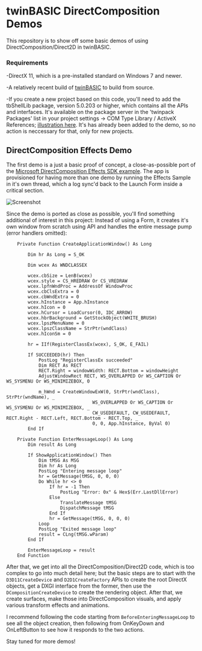 # twinBASIC DirectComposition Demos

This repository is to show off some basic demos of using DirectComposition/Direct2D in twinBASIC. 

### Requirements
-DirectX 11, which is a pre-installed standard on Windows 7 and newer.

-A relatively recent build of [twinBASIC](https://github.com/twinbasic/twinbasic) to build from source.

-If you create a new project based on this code, you'll need to add the tbShellLib package, version 5.0.203 or higher, which contains all the APIs and interfaces. It's available on the package server in the 'twinpack Packages'  list in your project settings -> COM Type Library / ActiveX References; [illustration here](https://github.com/fafalone/tbShellLib/issues/9). It's has already been added to the demo, so no action is neccessary for that, only for new projects.

## DirectComposition Effects Demo
The first demo is a just a basic proof of concept, a close-as-possible port of the [Microsoft DirectComposition Effects SDK example](https://github.com/microsoft/Windows-classic-samples/tree/main/Samples/DirectCompositionEffects). The app is provisioned for having more than one demo by running the Effects Sample in it's own thread, which a log sync'd back to the Launch Form inside a critical section.

![Screenshot](https://i.imgur.com/xr6jyOL.gif)

Since the demo is ported as close as possible, you'll find something additional of interest in this project: Instead of using a Form, it creates it's own window from scratch using API and handles the entire message pump (error handlers omitted):

```
    Private Function CreateApplicationWindow() As Long

        Dim hr As Long = S_OK
    
        Dim wcex As WNDCLASSEX
    
        wcex.cbSize = LenB(wcex)
        wcex.style = CS_HREDRAW Or CS_VREDRAW
        wcex.lpfnWndProc = AddressOf WindowProc
        wcex.cbClsExtra = 0
        wcex.cbWndExtra = 0
        wcex.hInstance = App.hInstance
        wcex.hIcon = 0
        wcex.hCursor = LoadCursor(0, IDC_ARROW)
        wcex.hbrBackground = GetStockObject(WHITE_BRUSH)
        wcex.lpszMenuName = 0
        wcex.lpszClassName = StrPtr(wndClass)
        wcex.hIconSm = 0
    
        hr = IIf(RegisterClassEx(wcex), S_OK, E_FAIL)

        If SUCCEEDED(hr) Then
            PostLog "RegisterClassEx succeeded"
            Dim RECT As RECT
            RECT.Right = windowWidth: RECT.Bottom = windowHeight
            AdjustWindowRect RECT, WS_OVERLAPPED Or WS_CAPTION Or WS_SYSMENU Or WS_MINIMIZEBOX, 0
        
            m_hWnd = CreateWindowExW(0, StrPtr(wndClass), StrPtr(wndName), _
                                WS_OVERLAPPED Or WS_CAPTION Or WS_SYSMENU Or WS_MINIMIZEBOX, _
                                CW_USEDEFAULT, CW_USEDEFAULT, RECT.Right - RECT.Left, RECT.Bottom - RECT.Top, _
                                0, 0, App.hInstance, ByVal 0)
        End If
```

```
    Private Function EnterMessageLoop() As Long
        Dim result As Long
    
        If ShowApplicationWindow() Then
            Dim tMSG As MSG
            Dim hr As Long
            PostLog "Entering message loop"
            hr = GetMessage(tMSG, 0, 0, 0)
            Do While hr <> 0
                If hr = -1 Then
                    PostLog "Error: 0x" & Hex$(Err.LastDllError)
                Else
                    TranslateMessage tMSG
                    DispatchMessage tMSG
                End If
                hr = GetMessage(tMSG, 0, 0, 0)
            Loop
            PostLog "Exited message loop"
            result = CLng(tMSG.wParam)
        End If
        
        EnterMessageLoop = result
    End Function
```

After that, we get into all the DirectComposition/Direct2D code, which is too complex to go into much detail here; but the basic steps are to start with the `D3D11CreateDevice` and `D2D1CreateFactory` APIs to create the root DirectX objects, get a DXGI interface from the former, then use the `DCompositionCreateDevice` to create the rendering object. After that, we create surfaces, make those into DirectComposition visuals, and apply various transform effects and animations. 

I recommend following the code starting from `BeforeEnteringMessageLoop` to see all the object creation, then following from OnKeyDown and OnLeftButton to see how it responds to the two actions.

Stay tuned for more demos!

